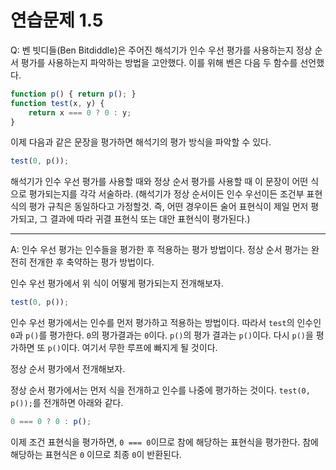 # 연습문제 1.5

Q:
벤 빗디들(Ben Bitdiddle)은 주어진 해석기가 인수 우선 평가를 사용하는지 정상 순서 평가를 사용하는지 파악하는 방법을 고안했다. 이를 위해 벤은 다음 두 함수를 선언했다.

```js
function p() { return p(); }
function test(x, y) {
	return x === 0 ? 0 : y;
}
```

이제 다음과 같은 문장을 평가하면 해석기의 평가 방식을 파악할 수 있다.

```js
test(0, p());
```

해석기가 인수 우선 평가를 사용할 때와 정상 순서 평가를 사용할 때 이 문장이 어떤 식으로 평가되는지를 각각 서술하라. (해석기가 정상 순서이든 인수 우선이든 조건부 표현식의 평가 규칙은 동일하다고 가정할것. 즉, 어떤 경우이든 술어 표현식이 제일 먼저 평가되고, 그 결과에 따라 귀결 표현식 또는 대안 표현식이 평가된다.)

----
A:
인수 우선 평가는 인수들을 평가한 후 적용하는 평가 방법이다.
정상 순서 평가는 완전히 전개한 후 축약하는 평가 방법이다.

인수 우선 평가에서 위 식이 어떻게 평가되는지 전개해보자.

```js
test(0, p());
```

인수 우선 평가에서는 인수를 먼저 평가하고 적용하는 방법이다.
따라서 `test`의 인수인 `0`과 `p()`를 평가한다.
`0`의 평가결과는 `0`이다. `p()`의 평가 결과는 `p()`이다. 다시 `p()`을 평가하면 또 `p()`이다. 여기서 무한 루프에 빠지게 될 것이다.


정상 순서 평가에서 전개해보자.

정상 순서 평가에서는 먼저 식을 전개하고 인수를 나중에 평가하는 것이다.
`test(0, p());`를 전개하면 아래와 같다.

```js
0 === 0 ? 0 : p();
```

이제 조건 표현식을 평가하면, `0 === 0`이므로 참에 해당하는 표현식을 평가한다.
참에 해당하는 표현식은 `0` 이므로 최종 `0`이 반환된다.

